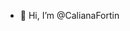 - 👋 Hi, I’m @CalianaFortin
<!---
CalianaFortin/CalianaFortin is a ✨ special ✨ repository because its `README.md` (this file) appears on your GitHub profile.
You can click the Preview link to take a look at your changes.
--->
